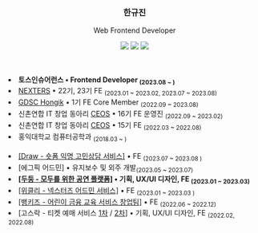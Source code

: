 <div align="center">
  
  <h3>한규진</h3>
  <p>Web Frontend Developer</p>
  <a href="https://9yujin.tistory.com" target="_blank"><img src="https://img.shields.io/badge/Devlog-4593fc?style=square&logo=GitHubSponsors&logoColor=white"/></a>
  <a href="https://9yujin.notion.site/95412db448374948b2c168135a26b719"><img src="https://img.shields.io/badge/Resume-eaeaea.svg?style=square&logo=notion&logoColor=white"/></a>
  <a href="https://dudoong.com/home"><img src="https://img.shields.io/badge/DuDoong-13E8B5.svg?style=square&logo=zalando&logoColor=white"/></a>
  
</div>
<br/>
<h2></h2>
<li><b>토스인슈어런스 • Frontend Developer <sub>(2023.08 ~ )</sub></b></li>
<li><a href="https://github.com/Nexters">NEXTERS</a> • 22기, 23기 FE <sub>(2023.01 ~ 2023.02, 2023.07 ~ 2023.08)</sub></li>
<li><a href="https://github.com/GDSC-Hongik">GDSC Hongik</a> • 1기 FE Core Member <sub>(2022.09 ~ 2023.08)</sub></li>
<li>신촌연합 IT 창업 동아리 <a href="https://github.com/CEOS-Developers">CEOS</a> • 16기 FE 운영진 <sub>(2022.09 ~ 2023.02)</sub></li>
<li>신촌연합 IT 창업 동아리 <a href="https://github.com/9yujin/CEOS-FE-15th">CEOS</a> • 15기 FE <sub>(2022.03 ~ 2022.08)</sub></li>
<li> 홍익대학교 컴퓨터공학과 <sub>(2018.03 ~ )</sub></li>
<br>
<li><a href="https://github.com/Nexters/draw-frontend">[Draw - 숏폼 익명 고민상담 서비스]</a> • FE <sub>(2023.07 ~ 2023.08 )</sub></li>
<li>[에그픽 어드민] • 유지보수 및 외주 개발<sub>(2023.05 ~ 2023.07)</sub></li>
<li><b><a href="https://github.com/Gosrock/DuDoong-Front">[두둥 - 모두를 위한 공연 플랫폼]</a> • 기획, UX/UI 디자인, FE <sub>(2023.01 ~ 2023.03)</sub></b></li>
<li><a href="https://github.com/Nexters/nexters-admin-client">[위클리 - 넥스터즈 어드민 서비스]</a> • FE <sub>(2023.01 ~ 2023.03 )</sub></li>
<li><a href="https://github.com/bankidz/bankidz-client"> [뱅키즈 - 어린이 금융 교육 서비스 창업팀]</a> • FE <sub>(2022.06 ~ 2022.12)</sub></li>
<li> [고스락 -  티켓 예매 서비스 <a href="https://github.com/Gosrock/Ticket-Front-21th">1차</a> / <a href="https://github.com/Gosrock/Ticket-Front-22th">2차</a>] • 기획, UX/UI 디자인, FE <sub> (2022.02, 2022.08)</sub></li>
